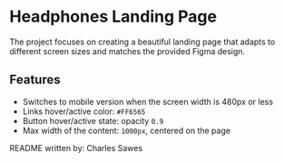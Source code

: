 # Headphones Landing Page

The project focuses on creating a beautiful landing page that adapts to different screen sizes and matches the provided Figma design.

## Features
- Switches to mobile version when the screen width is 480px or less  
- Links hover/active color: `#FF6565`  
- Button hover/active state: opacity `0.9`  
- Max width of the content: `1000px`, centered on the page  

README written by: Charles Sawes